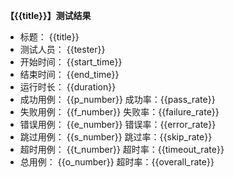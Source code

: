 __【{{title}}】测试结果__
  * 标题： {{title}}
  * 测试人员： {{tester}}
  * 开始时间： {{start_time}}
  * 结束时间： {{end_time}}
  * 运行时长： {{duration}}
  * 成功用例： {{p_number}}  成功率：{{pass_rate}}
  * 失败用例： {{f_number}}  失败率：{{failure_rate}}
  * 错误用例： {{e_number}}  错误率：{{error_rate}}
  * 跳过用例： {{s_number}}  跳过率：{{skip_rate}}
  * 超时用例： {{t_number}}  超时率：{{timeout_rate}}
  * 总用例： {{o_number}}  超时率：{{overall_rate}}
